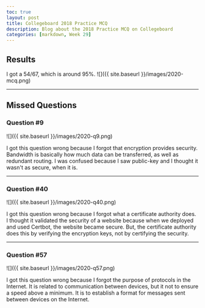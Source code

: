 ```yaml
---
toc: true
layout: post
title: Collegeboard 2018 Practice MCQ
description: Blog about the 2018 Practice MCQ on Collegeboard
categories: [markdown, Week 29]
---
```

## Results
I got a 54/67, which is around 95%.
![]({{ site.baseurl }}/images/2020-mcq.png)

---

## Missed Questions

### Question #9

![]({{ site.baseurl }}/images/2020-q9.png)

I got this question wrong because I forgot that encryption provides security. Bandwidth is basically how much data can be transferred, as well as redundant routing. I was confused because I saw public-key and I thought it wasn't as secure, when it is.

---

### Question #40

![]({{ site.baseurl }}/images/2020-q40.png)

I got this question wrong because I forgot what a certificate authority does. I thought it validated the security of a website because when we deployed and used Certbot, the website became secure. But, the certificate authority does this by verifying the encryption keys, not by certifying the security.

---

### Question #57

![]({{ site.baseurl }}/images/2020-q57.png)

I got this question wrong because I forgot the purpose of protocols in the Internet. It is related to communication between devices, but it not to ensure a speed above a minimum. It is to establish a format for messages sent between devices on the Internet.